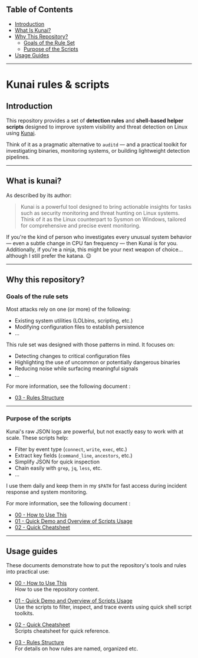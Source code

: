 ## Table of Contents

- [Introduction](#introduction)
- [What Is Kunai?](#what-is-kunai)
- [Why This Repository?](#why-this-repository)
  - [Goals of the Rule Set](#goals-of-the-rule-set)
  - [Purpose of the Scripts](#purpose-of-the-scripts)
- [Usage Guides](#usage-guides)

---

# Kunai rules & scripts

## Introduction

This repository provides a set of **detection rules** and **shell-based helper scripts** designed to improve system visibility and threat detection on Linux using [Kunai](https://github.com/kunai-project/kunai).

Think of it as a pragmatic alternative to `auditd` — and a practical toolkit for investigating binaries, monitoring systems, or building lightweight detection pipelines.

---

## What is kunai?

As described by its author:

> Kunai is a powerful tool designed to bring actionable insights for tasks such as security monitoring and threat hunting on Linux systems. Think of it as the Linux counterpart to Sysmon on Windows, tailored for comprehensive and precise event monitoring.

If you're the kind of person who investigates every unusual system behavior — even a subtle change in CPU fan frequency — then Kunai is for you.  
Additionally, if you're a ninja, this might be your next weapon of choice... although I still prefer the katana. 😉

---

## Why this repository?

### Goals of the rule sets

Most attacks rely on one (or more) of the following:
- Existing system utilities (LOLbins, scripting, etc.)
- Modifying configuration files to establish persistence
- ...

This rule set was designed with those patterns in mind. It focuses on:
- Detecting changes to critical configuration files
- Highlighting the use of uncommon or potentially dangerous binaries
- Reducing noise while surfacing meaningful signals
- ...

For more information, see the following document : 
- [03 - Rules Structure](./doc/03_RULES_STRUCTURE.md)  

---

### Purpose of the scripts

Kunai's raw JSON logs are powerful, but not exactly easy to work with at scale. These scripts help:
- Filter by event type (`connect`, `write`, `exec`, etc.)
- Extract key fields (`command_line`, `ancestors`, etc.)
- Simplify JSON for quick inspection
- Chain easily with `grep`, `jq`, `less`, etc.
- ...

I use them daily and keep them in my `$PATH` for fast access during incident response and system monitoring.

For more information, see the following document : 
- [00 - How to Use This](./doc/00_HOWTOUSE.md)  
- [01 - Quick Demo and Overview of Scripts Usage](./doc/01_QUICK_DEMO.md)  
- [02 - Quick Cheatsheet](./doc/02_SCRIPTS_CHEATSHEET.md)  

---

## Usage guides

These documents demonstrate how to put the repository's tools and rules into practical use:

- [00 - How to Use This](./doc/00_HOWTOUSE.md)  
  How to use the repository content.

- [01 - Quick Demo and Overview of Scripts Usage](./doc/01_QUICK_DEMO.md)  
  Use the scripts to filter, inspect, and trace events using quick shell script toolkits.

- [02 - Quick Cheatsheet](./doc/02_SCRIPTS_CHEATSHEET.md)  
  Scripts cheatsheet for quick reference.

- [03 - Rules Structure](./doc/03_RULES_STRUCTURE.md)  
  For details on how rules are named, organized etc.
  


